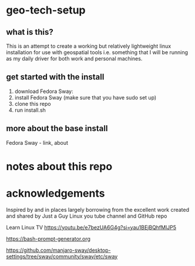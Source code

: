 # geo-tech-setup
## what is this?
This is an attempt to create a working but relatively lightweight linux installation for use with geospatial tools i.e. something that I will be running as my daily driver for both work and personal machines.

## get started with the install 
1) download Fedora Sway:
2) install Fedora Sway (make sure that you have sudo set up)
3) clone this repo 
4) run install.sh

## more about the base install
Fedora Sway - link, about

# notes about this repo 

# acknowledgements
Inspired by and in places largely borrowing from the excellent work created and shared by Just a Guy Linux you tube channel and GitHub repo

Learn Linux TV https://youtu.be/e7bezUA6G4g?si=yau1BEjBQhfMlJP5

https://bash-prompt-generator.org

https://github.com/manjaro-sway/desktop-settings/tree/sway/community/sway/etc/sway

